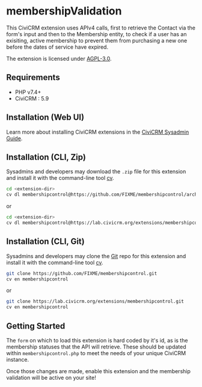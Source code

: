 # membershipValidation

This CiviCRM extension uses APIv4 calls, first to retrieve the Contact via the form's input and then to the Membership entity, to check if a user has an exisiting, active membership to prevent them from purchasing a new one before the dates of service have expired.

The extension is licensed under [AGPL-3.0](LICENSE.txt).

## Requirements

* PHP v7.4+
* CiviCRM : 5.9

## Installation (Web UI)

Learn more about installing CiviCRM extensions in the [CiviCRM Sysadmin Guide](https://docs.civicrm.org/sysadmin/en/latest/customize/extensions/).

## Installation (CLI, Zip)

Sysadmins and developers may download the `.zip` file for this extension and
install it with the command-line tool [cv](https://github.com/civicrm/cv).

```bash
cd <extension-dir>
cv dl membershipcontrol@https://github.com/FIXME/membershipcontrol/archive/master.zip
```
or
```bash
cd <extension-dir>
cv dl membershipcontrol@https://lab.civicrm.org/extensions/membershipcontrol/-/archive/main/membershipcontrol-main.zip
```

## Installation (CLI, Git)

Sysadmins and developers may clone the [Git](https://en.wikipedia.org/wiki/Git) repo for this extension and
install it with the command-line tool [cv](https://github.com/civicrm/cv).

```bash
git clone https://github.com/FIXME/membershipcontrol.git
cv en membershipcontrol
```
or
```bash
git clone https://lab.civicrm.org/extensions/membershipcontrol.git
cv en membershipcontrol
```

## Getting Started

The `form` on which to load this extension is hard coded by it's id, as is the membership statuses that the API will retrieve. These should be updated within `membershipcontrol.php` to meet the needs of your unique CiviCRM instance.

Once those changes are made, enable this extension and the membership validation will be active on your site!
